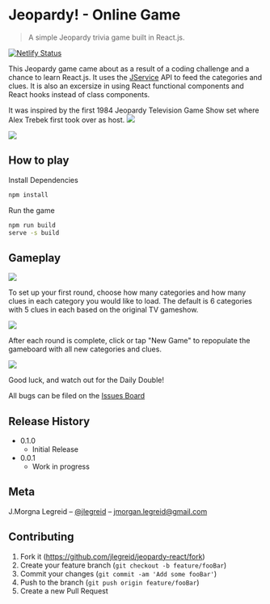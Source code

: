 # Jeopardy! - Online Game
> A simple Jeopardy trivia game built in React.js.

[![Netlify Status](https://api.netlify.com/api/v1/badges/27255c25-e79e-46d8-9bc2-c6e1e65b18ac/deploy-status)](https://app.netlify.com/sites/jlegreid-jeopardy/deploys)

This Jeopardy game came about as a result of a coding challenge and a chance to learn React.js. It uses the [JService][jservice-url] API to feed the categories and clues. It is also an excersize in using React functional components and React hooks instead of class components.

It was inspired by the first 1984 Jeopardy Television Game Show set where Alex Trebek first took over as host.
![][jeopardy-set]

![][jeopardy-logo]

## How to play

Install Dependencies

```sh
npm install 
```

Run the game
```sh
npm run build
serve -s build 
```

## Gameplay

![][new-game]

To set up your first round, choose how many categories and how many clues in each category you would like to load. The default is 6 categories with 5 clues in each based on the original TV gameshow.

![][full-game]

After each round is complete, click or tap "New Game" to repopulate the gameboard with all new categories and clues.

![][clue-card]

Good luck, and watch out for the Daily Double!

All bugs can be filed on the [Issues Board][issues-url]



## Release History

* 0.1.0
    * Initial Release
* 0.0.1
    * Work in progress

## Meta

J.Morgna Legreid – [@jlegreid](https://twitter.com/jlegreid) – jmorgan.legreid@gmail.com


## Contributing

1. Fork it (<https://github.com/jlegreid/jeopardy-react/fork>)
2. Create your feature branch (`git checkout -b feature/fooBar`)
3. Commit your changes (`git commit -am 'Add some fooBar'`)
4. Push to the branch (`git push origin feature/fooBar`)
5. Create a new Pull Request

<!-- Markdown link & img dfn's -->
[jservice-url]: http://jservice.io/
[issues-url]: https://github.com/jlegreid/jeopardy-react/issues
[jeopardy-logo]: public/header-logo.png
[new-game]: public/new-game.png
[full-game]: public/full-game.png
[clue-card]: public/clue-card.png
[jeopardy-set]: public/og-set.png
